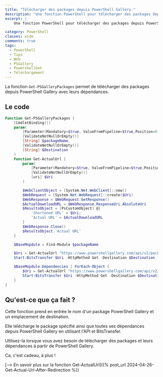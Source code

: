 ```yaml
---
title: "Télécharger des packages depuis PowerShell Gallery."
description: "Une fonction PowerShell pour télécharger des packages depuis PowerShell Gallery avec leurs dépendances."
excerpt: |
    Une fonction PowerShell pour télécharger des packages depuis PowerShell Gallery avec leurs dépendances.

category: PowerShell
classes: wide
comments: true
tags: 
  - PowerShell
  - Tips
  - Web
  - PSGallery
  - PowershellGet
  - Téléchargement
---
```


La fonction `Get-PSGalleryPackages` permet de télécharger des packages depuis PowerShell Gallery avec leurs dépendances.


## Le code

```powershell
Function Get-PSGalleryPackages {
    [CmdletBinding()]
    param(
        [Parameter(Mandatory=$true, ValueFromPipeline=$true,Position=0)]
        [ValidateNotNullOrEmpty()]
        [String] $packageName,
        [ValidateNotNullOrEmpty()]
        [String] $Destination
    )
    Function Get-ActualUrl {
        param(
            [Parameter(Mandatory=$true, ValueFromPipeline=$true,Position=0)]
            [ValidateNotNullOrEmpty()]
            [uri] $Uri
        )

        $WebClientObject = [System.Net.WebClient]::new()
        $WebRequest = [System.Net.WebRequest]::create($Uri)
        $WebResponse = $WebRequest.GetResponse()
        $ActualDownloadURL = $WebResponse.ResponseUri.AbsoluteUri
        $ResultsObject = [PsCustomObject] @{ 
            'Shortened URL' = $Uri;
            'Actual URL' = $ActualDownloadURL
        }
        $WebResponse.Close()
        $ResultsObject.'Actual URL'
    }

    $BaseMopdule = Find-Module $packageName

    $Uri = Get-ActualUrl "https://www.powershellgallery.com/api/v2/package/$packageName"
    Start-BitsTransfer $Uri -HttpMethod Get -Destination $Destination

    $BaseMopdule.Dependencies | ForEach-Object {
        $Uri = Get-ActualUrl "https://www.powershellgallery.com/api/v2/package/$($_.Name)"
        Start-BitsTransfer $Uri -HttpMethod Get -Destination $Destination
    }
}
```

## Qu'est-ce que ça fait ?

Cette fonction prend en entrée le nom d'un package PowerShell Gallery et un emplacement de destination.

Elle télécharge le package spécifié ainsi que toutes ses dépendances depuis PowerShell Gallery en utilisant l'API et BitsTransfer.

Utilisez-la lorsque vous avez besoin de télécharger des packages et leurs dépendances à partir de PowerShell Gallery.

Ca, c'est cadeau, à plus !

[--> En savoir plus sur la fonction Get-ActualUrl]({% post_url 2024-04-26-Get-Actual-Url-After-Redirection %})